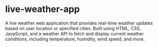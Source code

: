 # live-weather-app
A live weather web application that provides real-time weather updates based on user location or specified cities. Built using HTML, CSS, JavaScript, and a weather API to fetch and display current weather conditions, including temperature, humidity, wind speed, and more.
